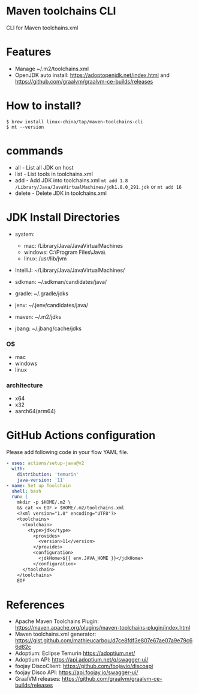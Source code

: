 Maven toolchains CLI
====================

CLI for Maven toolchains.xml

# Features

* Manage ~/.m2/toolchains.xml
* OpenJDK auto install:  https://adoptopenjdk.net/index.html  and  https://github.com/graalvm/graalvm-ce-builds/releases

# How to install?

```
$ brew install linux-china/tap/maven-toolchains-cli
$ mt --version
```

# commands

* all  - List all JDK on host
* list - List tools in toolchains.xml
* add  - Add JDK into toolchains.xml `mt add 1.8 /Library/Java/JavaVirtualMachines/jdk1.8.0_291.jdk`  or `mt add 16`
* delete - Delete JDK in toolchains.xml

# JDK Install Directories

* system:

   * mac: /Library/Java/JavaVirtualMachines
   * windows: C:\Program Files\Java\
   * linux:  /usr/lib/jvm

* IntelliJ: ~/Library/Java/JavaVirtualMachines/
* sdkman: ~/.sdkman/candidates/java/
* gradle: ~/.gradle/jdks
* jenv: ~/.jenv/candidates/java/
* maven: ~/.m2/jdks
* jbang: ~/.jbang/cache/jdks

### OS

* mac
* windows
* linux

### architecture

* x64
* x32
* aarch64(arm64)


# GitHub Actions configuration

Please add following code in your flow YAML file.

```yaml
- uses: actions/setup-java@v2
  with:
    distribution: 'temurin'
    java-version: '11'
- name: Set up Toolchain
  shell: bash
  run: |
    mkdir -p $HOME/.m2 \
    && cat << EOF > $HOME/.m2/toolchains.xml
    <?xml version="1.0" encoding="UTF8"?>
    <toolchains>
      <toolchain>
        <type>jdk</type>
          <provides>
            <version>11</version>
          </provides>
          <configuration>
            <jdkHome>${{ env.JAVA_HOME }}</jdkHome>
          </configuration>
      </toolchain>
    </toolchains>
    EOF
```

# References

* Apache Maven Toolchains Plugin: https://maven.apache.org/plugins/maven-toolchains-plugin/index.html
* Maven toolchains.xml generator: https://gist.github.com/mathieucarbou/d7ce8fdf3e807e67ae07a9e79c66d82c
* Adoptium: Eclipse Temurin https://adoptium.net/
* Adoptium API: https://api.adoptium.net/q/swagger-ui/
* foojay DiscoClient:  https://github.com/foojayio/discoapi
* foojay Disco API: https://api.foojay.io/swagger-ui/
* GraalVM releases: https://github.com/graalvm/graalvm-ce-builds/releases
